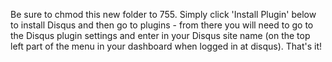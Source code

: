<p>Be sure to chmod this new folder to 755. Simply click 'Install Plugin' below to install Disqus and then go to plugins - from there you will need to go to the Disqus plugin settings and enter in your Disqus site name (on the top left part of the menu in your dashboard when logged in at disqus). That's it!</p>